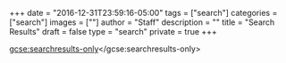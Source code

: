 +++
date = "2016-12-31T23:59:16-05:00"
tags = ["search"]
categories = ["search"]
images = [""]
author = "Staff"
description = ""
title = "Search Results"
draft = false
type = "search"
private = true
+++

<script>
  (function() {
    var cx = '009070394138504404541:6d4gc6cb7oi';
    var gcse = document.createElement('script');
    gcse.type = 'text/javascript';
    gcse.async = true;
    gcse.src = 'https://cse.google.com/cse.js?cx=' + cx;
    var s = document.getElementsByTagName('script')[0];
    s.parentNode.insertBefore(gcse, s);
  })();
</script>
<gcse:searchresults-only></gcse:searchresults-only>
